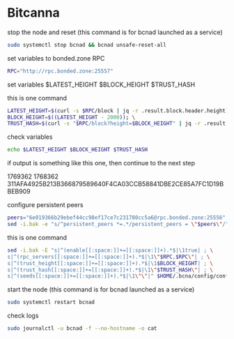 # Bitcanna



stop the node and reset (this command is for bcnad launched as a service)

```bash
sudo systemctl stop bcnad && bcnad unsafe-reset-all
```

set variables to bonded.zone RPC

```bash
RPC="http://rpc.bonded.zone:25557"
```

set variables $LATEST\_HEIGHT $BLOCK\_HEIGHT $TRUST\_HASH

this is one command

```bash
LATEST_HEIGHT=$(curl -s $RPC/block | jq -r .result.block.header.height); \
BLOCK_HEIGHT=$((LATEST_HEIGHT - 2000)); \
TRUST_HASH=$(curl -s "$RPC/block?height=$BLOCK_HEIGHT" | jq -r .result.block_id.hash)
```

check variables

```bash
echo $LATEST_HEIGHT $BLOCK_HEIGHT $TRUST_HASH
```

if output is something like this one, then continue to the next step

1769362 1768362 311AFA4925B213B366879589640F4CA03CCB58841DBE2CE85A7FC1D19BBEB909

configure persistent peers

```bash
peers="6e019366b29ebef44cc98ef17ce7c231780cc5a6@rpc.bonded.zone:25556"
sed -i.bak -e "s/^persistent_peers *=.*/persistent_peers = \"$peers\"/" $HOME/.bcna/config/config.toml
```

this is one command

```bash
sed -i.bak -E "s|^(enable[[:space:]]+=[[:space:]]+).*$|\1true| ; \
s|^(rpc_servers[[:space:]]+=[[:space:]]+).*$|\1\"$RPC,$RPC\"| ; \
s|^(trust_height[[:space:]]+=[[:space:]]+).*$|\1$BLOCK_HEIGHT| ; \
s|^(trust_hash[[:space:]]+=[[:space:]]+).*$|\1\"$TRUST_HASH\"| ; \
s|^(seeds[[:space:]]+=[[:space:]]+).*$|\1\"\"|" $HOME/.bcna/config/config.toml
```

start the node (this command is for bcnad launched as a service)

```bash
sudo systemctl restart bcnad
```

check logs

```bash
sudo journalctl -u bcnad -f --no-hostname -o cat
```
